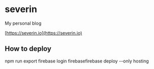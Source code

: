 # severin

My personal blog

[https://severin.io](https://severin.io)


## How to deploy
npm run export
firebase login
firebasefirebase deploy --only hosting